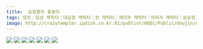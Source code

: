 ```yaml
---
title:  요정봄의 꽃놀이
tags: 장르：일상 캐릭터：대요정 캐릭터：란 캐릭터：레이무 캐릭터：마리사 캐릭터：삼요정 캐릭터：유카리 캐릭터：첸 캐릭터：치르노 캐릭터：클라운피스 もや造 동방_웹코믹
image: http://crazytempler.ipdisk.co.kr:81/publist/HDD1/Public/doujin/ghap/5548/001.jpg
---
```

<img src="http://crazytempler.ipdisk.co.kr:81/publist/HDD1/Public/doujin/ghap/5548/001.jpg">
<img src="http://crazytempler.ipdisk.co.kr:81/publist/HDD1/Public/doujin/ghap/5548/002.jpg">
<img src="http://crazytempler.ipdisk.co.kr:81/publist/HDD1/Public/doujin/ghap/5548/003.jpg">
<img src="http://crazytempler.ipdisk.co.kr:81/publist/HDD1/Public/doujin/ghap/5548/004.jpg">
<img src="http://crazytempler.ipdisk.co.kr:81/publist/HDD1/Public/doujin/ghap/5548/005.jpg">
<img src="http://crazytempler.ipdisk.co.kr:81/publist/HDD1/Public/doujin/ghap/5548/006.jpg">
<img src="http://crazytempler.ipdisk.co.kr:81/publist/HDD1/Public/doujin/ghap/5548/007.jpg">
